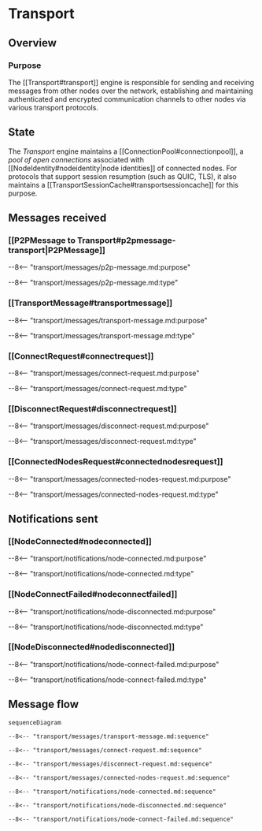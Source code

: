 <div class="engine" markdown>


# Transport


## Overview


### Purpose


<!-- --8<-- [start:purpose] -->
The [[Transport#transport]] engine is responsible for
sending and receiving messages from other nodes over the network,
establishing and maintaining authenticated and encrypted communication channels
to other nodes via various transport protocols.
<!-- --8<-- [end:purpose] -->

## State


The *Transport* engine maintains a [[ConnectionPool#connectionpool]],
a *pool of open connections* associated with [[NodeIdentity#nodeidentity|node identities]]
of connected nodes.
For protocols that support session resumption (such as QUIC, TLS),
it also maintains a [[TransportSessionCache#transportsessioncache]] for this purpose.

## Messages received


### [[P2PMessage to Transport#p2pmessage-transport|P2PMessage]]


--8<-- "transport/messages/p2p-message.md:purpose"

--8<-- "transport/messages/p2p-message.md:type"

### [[TransportMessage#transportmessage]]


--8<-- "transport/messages/transport-message.md:purpose"

--8<-- "transport/messages/transport-message.md:type"

### [[ConnectRequest#connectrequest]]


--8<-- "transport/messages/connect-request.md:purpose"

--8<-- "transport/messages/connect-request.md:type"

### [[DisconnectRequest#disconnectrequest]]


--8<-- "transport/messages/disconnect-request.md:purpose"

--8<-- "transport/messages/disconnect-request.md:type"

### [[ConnectedNodesRequest#connectednodesrequest]]


--8<-- "transport/messages/connected-nodes-request.md:purpose"

--8<-- "transport/messages/connected-nodes-request.md:type"

## Notifications sent


### [[NodeConnected#nodeconnected]]


--8<-- "transport/notifications/node-connected.md:purpose"

--8<-- "transport/notifications/node-connected.md:type"

### [[NodeConnectFailed#nodeconnectfailed]]


--8<-- "transport/notifications/node-disconnected.md:purpose"

--8<-- "transport/notifications/node-disconnected.md:type"

### [[NodeDisconnected#nodedisconnected]]


--8<-- "transport/notifications/node-connect-failed.md:purpose"

--8<-- "transport/notifications/node-connect-failed.md:type"

## Message flow


<!-- --8<-- [start:messages] -->
```mermaid
sequenceDiagram

--8<-- "transport/messages/transport-message.md:sequence"

--8<-- "transport/messages/connect-request.md:sequence"

--8<-- "transport/messages/disconnect-request.md:sequence"

--8<-- "transport/messages/connected-nodes-request.md:sequence"

--8<-- "transport/notifications/node-connected.md:sequence"

--8<-- "transport/notifications/node-disconnected.md:sequence"

--8<-- "transport/notifications/node-connect-failed.md:sequence"
```
<!-- --8<-- [end:messages] -->

</div>
